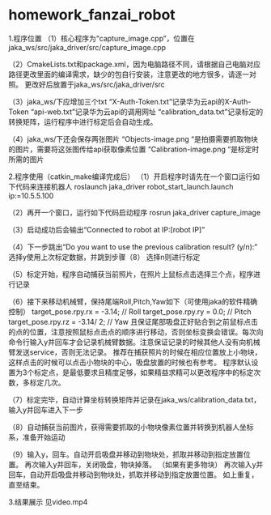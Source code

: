 # homework_fanzai_robot
1.程序位置
（1）核心程序为“capture_image.cpp”，位置在jaka_ws/src/jaka_driver/src/capture_image.cpp

（2）CmakeLists.txt和package.xml，因为电脑路径不同，请根据自己电脑对应路径更改里面的编译需求，缺少的包自行安装，注意更改的地方很多，请逐一对照。
更改好后放置于jaka_ws/src/jaka_driver/src

（3）jaka_ws/下应增加三个txt
“X-Auth-Token.txt”记录华为云api的X-Auth-Token
“api-web.txt”记录华为云api的调用网址
“calibration_data.txt”记录标定的转换矩阵，运行程序中进行标定后会自动生成。

（4）jaka_ws/下还会保存两张图片
“Objects-image.png “是拍摄需要抓取物块的图片，需要将这张图传给api获取像素位置
“Calibration-image.png “是标定时所需的图片

2.程序使用（catkin_make编译完成后）
（1）开启程序时请先在一个窗口运行如下代码来连接机器人
roslaunch jaka_driver robot_start_launch.launch ip:=10.5.5.100

（2）再开一个窗口，运行如下代码启动程序
rosrun jaka_driver capture_image 

（3）启动成功后会输出“Connected to robot at IP:[robot IP]”

（4）下一步跳出“Do you want to use the previous calibration result? (y/n):”
选择y使用上次标定数据，并跳到步骤（8）
选择n则进行标定

（5）标定开始，程序自动捕获当前照片，在照片上鼠标点击选择三个点，程序进行记录

（6）接下来移动机械臂，保持尾端Roll,Pitch,Yaw如下（可使用jaka的软件精确控制）
target_pose.rpy.rx = -3.14;          // Roll
    target_pose.rpy.ry = 0.0;          // Pitch
target_pose.rpy.rz = -3.14/ 2;       // Yaw
且保证尾部吸盘正好贴合到之前鼠标点击的点的位置，注意按照鼠标点击点的顺序进行移动，否则坐标变换会错误。每次向命令行输入y并回车才会记录机械臂数据。注意保证记录的时候其他人没有向机械臂发送service，否则无法记录。
推荐在捕获照片的时候在相应位置放上小物块，这样点击的时候可以点击小物块的中心，吸盘放置的时候也有参考。
程序默认设置为3个标定点，是最低要求且精度足够，如果精益求精可以更改程序中的标定次数，多标定几次。

（7）标定完毕，自动计算坐标转换矩阵并记录在jaka_ws/calibration_data.txt，输入y并回车进入下一步

（8）自动捕获当前图片，获得需要抓取的小物块像素位置并转换到机器人坐标系，准备开始运动

（9）输入y，回车。自动开启吸盘并移动到物块处，抓取并移动到指定放置位置。
再次输入y并回车，关闭吸盘，物块掉落。
（如果有更多物块）
再次输入y并回车，自动开启吸盘并移动到物块处，抓取并移动到指定放置位置。
如上重复，直至结束。

3.结果展示
见video.mp4








